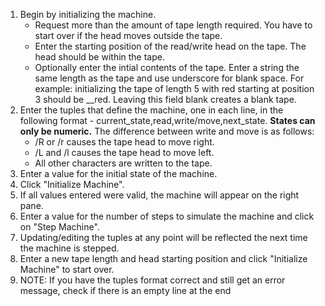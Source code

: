 1. Begin by initializing the machine.
    - Request more than the amount of tape length required. You have to start over if the head moves outside the tape. 
    - Enter the starting position of the read/write head on the tape. The head should be within the tape.
    - Optionally enter the intial contents of the tape. Enter a string the same length as the tape and use underscore for blank space. For example: initializing the tape of length 5 with red starting at position 3 should be __red. Leaving this field blank creates a blank tape.
2. Enter the tuples that define the machine, one in each line, in the following format - current_state,read,write/move,next_state. **States can only be numeric.** The difference between write and move is as follows:
    - /R or /r causes the tape head to move right. </li>
    - /L and /l causes the tape head to move left. </li>
    - All other characters are written to the tape. </li>
3. Enter a value for the initial state of the machine.</li>
4. Click "Initialize Machine". </li>
5. If all values entered were valid, the machine will appear on the right pane. </li>
6. Enter a value for the number of steps to simulate the machine and click on "Step Machine". </li>
7. Updating/editing the tuples at any point will be reflected the next time the machine is stepped. </li>
8. Enter a new tape length and head starting position and click "Initialize Machine" to start over. </li>
9. NOTE: If you have the tuples format correct and still get an error message, check if there is an empty line at the end</li>
